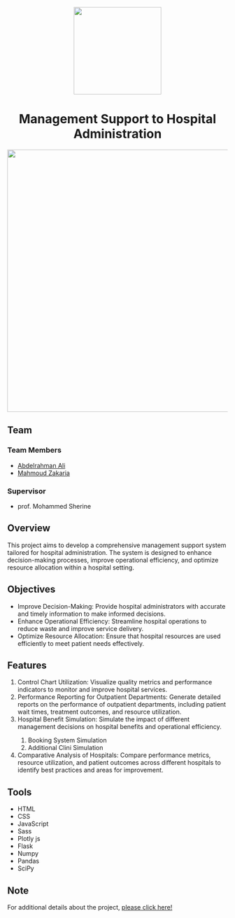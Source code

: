 <p align="center"><img src="https://github.com/user-attachments/assets/90ed48f0-1577-429e-8c36-a3dd2b36e6ab" width=200></p>
<h1 align="center">Management Support to Hospital Administration</h1>
<p align="center"><img width=600 src="https://github.com/user-attachments/assets/ef29ac82-c143-4317-a793-f681df4bfa0b"></p>
<h2>Team</h2>
<h3>Team Members</h3>
<ul>
  <li><a href="https://github.com/abdelrahman-ali123">Abdelrahman Ali</a></li>
  <li><a href="https://github.com/Mahmoud46">Mahmoud Zakaria</a></li>
</ul>
<h3>Supervisor</h3>
<ul>
  <li>prof. Mohammed Sherine</li>
</ul>
<h2>Overview</h2>
<p>This project aims to develop a comprehensive management support system tailored for hospital administration. The system is designed to enhance decision-making processes, improve operational efficiency, and optimize resource allocation within a hospital setting.</p>
<h2>Objectives</h2>
<ul>
  <li>Improve Decision-Making: Provide hospital administrators with accurate and timely information to make informed decisions.</li>
  <li>Enhance Operational Efficiency: Streamline hospital operations to reduce waste and improve service delivery.</li>
  <li>Optimize Resource Allocation: Ensure that hospital resources are used efficiently to meet patient needs effectively.</li>
</ul>
<h2>Features</h2>
<ol>
  <li>Control Chart Utilization: Visualize quality metrics and performance indicators to monitor and improve hospital services.</li>
  <li>Performance Reporting for Outpatient Departments: Generate detailed reports on the performance of outpatient departments, including patient wait times, treatment outcomes, and     resource utilization.</li>
  <li>Hospital Benefit Simulation: Simulate the impact of different management decisions on hospital benefits and operational efficiency.</li>
  <ol>
    <li>Booking System Simulation</li>
    <li>Additional Clini Simulation</li>
  </ol>
  <li>Comparative Analysis of Hospitals: Compare performance metrics, resource utilization, and patient outcomes across different hospitals to identify best practices and areas for improvement.</li>
</ol>
<h2>Tools</h2>
<ul>
  <li>HTML</li>
  <li>CSS</li>
  <li>JavaScript</li>
  <li>Sass</li>
  <li>Plotly js</li>
  <li>Flask</li>
  <li>Numpy</li>
  <li>Pandas</li>
  <li>SciPy </li>
</ul>
<h2>Note</h2>
<p>For additional details about the project, <a href='https://mahmoud46.github.io/Nexira/'>please click here!</a></p>
